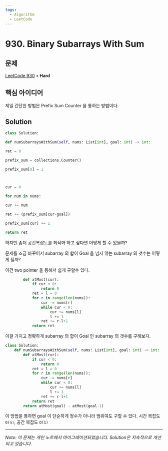 ```yaml
---
tags:
  - Algorithm
  - LeetCode
---
```


# 930. Binary Subarrays With Sum

## 문제

[LeetCode 930](https://leetcode.com/problems/binary-subarrays-with-sum/) • **Hard**

## 핵심 아이디어

제일 간단한 방법은 Prefix Sum Counter 을 통하는 방법이다.

## Solution

```python
class Solution:

def numSubarraysWithSum(self, nums: List[int], goal: int) -> int:

ret = 0

prefix_sum = collections.Counter()

prefix_sum[0] = 1

  

cur = 0

for num in nums:

cur += num

ret += (prefix_sum[cur-goal])

prefix_sum[cur] += 1

return ret
```

하지만 좀더 공간복잡도를 최적화 하고 싶다면 어떻게 할 수 있을까?


문제를 조금 바꾸어서
subarray 의 합이 Goal 을 넘지 않는 subarray 의 갯수는 어떻게 될까?

이건 two pointer 을 통해서 쉽게 구할수 있다.

```python
        def atMost(cur):
            if cur < 0:
                return 0
            ret = l = 0
            for r in range(len(nums)):
                cur -= nums[r]
                while cur < 0:
                    cur += nums[l]
                    l += 1
                ret += r-l+1
            return ret
```

이걸 가지고 정확하게 subarray 의 합이 Goal 인 subarray 의 갯수를 구해보자.

```python
class Solution:
    def numSubarraysWithSum(self, nums: List[int], goal: int) -> int:
        def atMost(cur):
            if cur < 0:
                return 0
            ret = l = 0
            for r in range(len(nums)):
                cur -= nums[r]
                while cur < 0:
                    cur += nums[l]
                    l += 1
                ret += r-l+1
            return ret
        return atMost(goal) - atMost(goal-1)
```

이 방법을 통하면 goal 이 단순하게 정수가 아니라 범위여도 구할 수 있다.
시간 복잡도 `O(n)`, 공간 복잡도 `O(1)`

---

*Note: 이 문제는 개인 노트에서 마이그레이션되었습니다. Solution은 지속적으로 개선되고 있습니다.*
